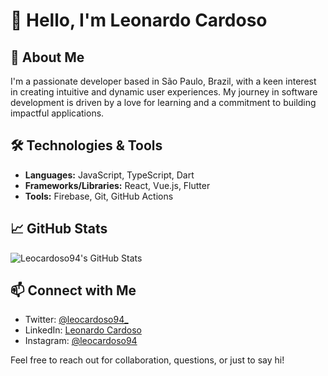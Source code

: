 # 👋 Hello, I'm Leonardo Cardoso

## 🚀 About Me

I'm a passionate developer based in São Paulo, Brazil, with a keen interest in creating intuitive and dynamic user experiences. My journey in software development is driven by a love for learning and a commitment to building impactful applications.

## 🛠️ Technologies & Tools

- **Languages:** JavaScript, TypeScript, Dart
- **Frameworks/Libraries:** React, Vue.js, Flutter
- **Tools:** Firebase, Git, GitHub Actions

## 📈 GitHub Stats

![Leocardoso94's GitHub Stats](https://github-readme-stats.vercel.app/api?username=Leocardoso94&show_icons=true&theme=default)

## 📫 Connect with Me

- Twitter: [@leocardoso94_](https://twitter.com/leocardoso94_)
- LinkedIn: [Leonardo Cardoso](https://www.linkedin.com/in/leocardoso94/)
- Instagram: [@leocardoso94](https://www.instagram.com/leocardoso94/)

Feel free to reach out for collaboration, questions, or just to say hi!
